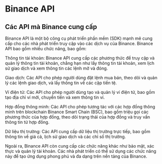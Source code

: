 # Binance API
## Các API mà Binance cung cấp
Binance API là một bộ công cụ phát triển phần mềm (SDK) mạnh mẽ cung cấp cho các nhà phát triển truy cập vào các dịch vụ của Binance. Binance API bao gồm nhiều chức năng, bao gồm:

Thông tin tài khoản: Binance API cung cấp các phương thức để truy cập và quản lý thông tin tài khoản, chẳng hạn như lấy thông tin tài khoản, xem lịch sử giao dịch và xem thông tin các lệnh mở và đóng.

Giao dịch: Các API cho phép người dùng đặt lệnh mua bán, theo dõi và quản lý các lệnh giao dịch, và lấy thông tin về các cặp tiền tệ.

Ví điện tử: Các API cho phép người dùng tạo và quản lý ví điện tử, bao gồm tạo địa chỉ ví mới, chuyển tiền và xem thông tin ví.

Hợp đồng thông minh: Các API cho phép tương tác với các hợp đồng thông minh trên blockchain Binance Smart Chain (BSC), bao gồm triệu gọi các phương thức của hợp đồng, theo dõi trạng thái của hợp đồng và truy vấn thông tin từ hợp đồng.

Dữ liệu thị trường: Các API cung cấp dữ liệu thị trường trực tiếp, bao gồm thông tin về giá cả, lịch sử giao dịch và các chỉ số thị trường.

Ngoài ra, Binance API còn cung cấp các chức năng khác như bảo mật, xác thực và quản lý tài khoản. Các nhà phát triển có thể sử dụng các chức năng này để tạo ứng dụng phong phú và đa dạng trên nền tảng của Binance.